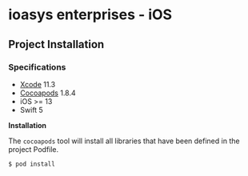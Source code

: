 # ioasys enterprises - iOS

## Project Installation

### Specifications

- [Xcode](https://developer.apple.com/download/more/) 11.3
- [Cocoapods](https://cocoapods.org/) 1.8.4
- iOS >= 13
- Swift 5

**Installation**

The `cocoapods` tool will install all libraries that have been defined in the project Podfile.

```bash
$ pod install
```
